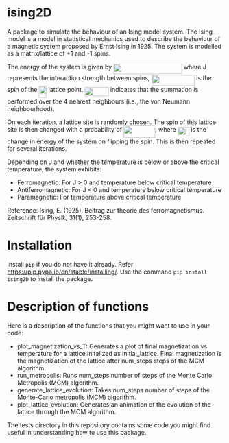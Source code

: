 # ising2D
A package to simulate the behaviour of an Ising model system. 
The Ising model is a model in statistical mechanics used to describe the behaviour of a magnetic system proposed by Ernst Ising in 1925.
The system is modelled as a matrix/lattice of +1 and -1 spins.

The energy of the system is given by 
<img src="/tex/2952095dffb5082a65347403fb15d457.svg?invert_in_darkmode&sanitize=true" align=middle width=159.61948859999998pt height=24.657735299999988pt/>
where J represents the interaction strength between spins,
<img src="/tex/f29c574505eea1cddce4335737b3cad0.svg?invert_in_darkmode&sanitize=true" align=middle width=100.71062924999998pt height=24.65753399999998pt/> is the spin of the <img src="/tex/3def24cf259215eefdd43e76525fb473.svg?invert_in_darkmode&sanitize=true" align=middle width=18.32504519999999pt height=27.91243950000002pt/> lattice point.
<img src="/tex/7409d8ab6a0b37fe9d5c8ce22df9aba8.svg?invert_in_darkmode&sanitize=true" align=middle width=55.38259154999999pt height=21.68300969999999pt/> indicates that the summation is performed over the 4 nearest neighbours (i.e., the von Neumann neighbourhood).

On each iteration, a lattice site is randomly chosen.
The spin of this lattice site is then changed with a probability of <img src="/tex/2756e01d0c990457ca6dacc33d8ce90b.svg?invert_in_darkmode&sanitize=true" align=middle width=73.2011082pt height=28.670654099999997pt/>, 
where <img src="/tex/8b315c12c08fd5b9b3d2a80e5db71bb5.svg?invert_in_darkmode&sanitize=true" align=middle width=26.780867849999986pt height=22.465723500000017pt/> is the change in energy of the system on flipping the spin.
This is then repeated for several iterations.

Depending on J and whether the temperature is below or above the critical temperature,
the system exhibits:
* Ferromagnetic: For J > 0 and temperature below critical temperature
* Antiferromagnetic: For J < 0 and temperature below critical temperature
* Paramagnetic: For temperature above critical temperature

Reference:
Ising, E. (1925). Beitrag zur theorie des ferromagnetismus. Zeitschrift für Physik, 31(1), 253-258.

# Installation
Install `pip` if you do not have it already. Refer https://pip.pypa.io/en/stable/installing/.
Use the command `pip install ising2D` to install the package.

# Description of functions
Here is a description of the functions that you might want to use in your code:
* plot_magnetization_vs_T: Generates a plot of final magnetization vs temperature for a lattice initalized as initial_lattice. Final magnetization is the magnetization of the lattice after num_steps steps of the MCM algorithm.
* run_metropolis: Runs num_steps number of steps of the Monte Carlo Metropolis (MCM) algorithm.
* generate_lattice_evolution: Takes num_steps number of steps of the Monte-Carlo metropolis (MCM) algorithm.
* plot_lattice_evolution: Generates an animation of the evolution of the lattice through the MCM algorithm.

The tests directory in this repository contains some code you might find useful in understanding how to use this package.
